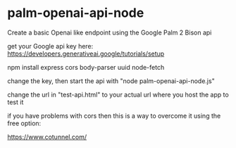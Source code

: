 # palm-openai-api-node
Create a basic Openai like endpoint using the Google Palm 2 Bison api

get your Google api key here: https://developers.generativeai.google/tutorials/setup

npm install express cors body-parser uuid node-fetch

change the key, then start the api with "node palm-openai-api-node.js"

change the url in "test-api.html" to your actual url where you host the app to test it

if you have problems with cors then this is a way to overcome it using the free option:

https://www.cotunnel.com/
